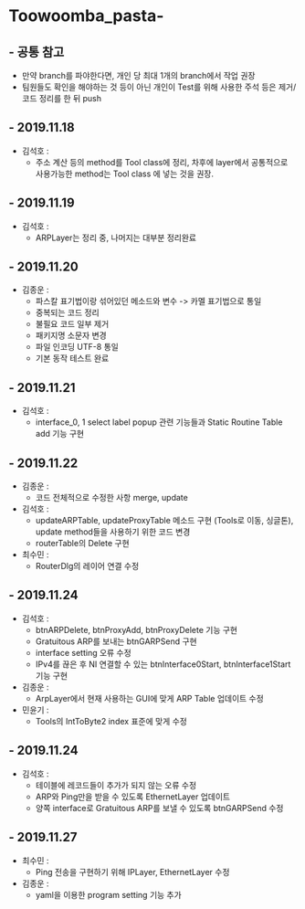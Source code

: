# Toowoomba_pasta-
## - 공통 참고
  - 만약 branch를 파야한다면, 개인 당 최대 1개의 branch에서 작업 권장
  - 팀원들도 확인을 해야하는 것 등이 아닌 개인이 Test를 위해 사용한 주석 등은 제거/코드 정리를 한 뒤 push

## - 2019.11.18
  - 김석호 :  
      * 주소 계산 등의 method를 Tool class에 정리, 차후에 layer에서 공통적으로 사용가능한 method는 Tool class 에 넣는 것을 권장.

## - 2019.11.19
  - 김석호 :  
      * ARPLayer는 정리 중, 나머지는 대부분 정리완료
## - 2019.11.20
  - 김종운 :
      * 파스칼 표기법이랑 섞어있던 메소드와 변수 -> 카멜 표기법으로 통일  
      * 중복되는 코드 정리  
      * 불필요 코드 일부 제거  
      * 패키지명 소문자 변경  
      * 파일 인코딩 UTF-8 통일  
      * 기본 동작 테스트 완료
## - 2019.11.21
  - 김석호 :  
      * interface_0, 1 select label popup 관련 기능들과 Static Routine Table add 기능 구현
## - 2019.11.22
  - 김종운 :  
      * 코드 전체적으로 수정한 사항 merge, update
  - 김석호 : 
      * updateARPTable, updateProxyTable 메소드 구현 (Tools로 이동, 싱글톤), update method들을 사용하기 위한 코드 변경  
      * routerTable의 Delete 구현
  - 최수민 :
      * RouterDlg의 레이어 연결 수정
## - 2019.11.24
  - 김석호 : 
      * btnARPDelete, btnProxyAdd, btnProxyDelete 기능 구현  
      * Gratuitous ARP를 보내는 btnGARPSend 구현  
      * interface setting 오류 수정
      * IPv4를 끊은 후 NI 연결할 수 있는 btnInterface0Start, btnInterface1Start 기능 구현
  - 김종운 :
      * ArpLayer에서 현재 사용하는 GUI에 맞게 ARP Table 업데이트 수정
  - 민윤기 :
      * Tools의 IntToByte2 index 표준에 맞게 수정
## - 2019.11.24
  - 김석호 : 
      * 테이블에 레코드들이 추가가 되지 않는 오류 수정  
      * ARP와 Ping만을 받을 수 있도록 EthernetLayer 업데이트  
      * 양쪽 interface로 Gratuitous ARP를 보낼 수 있도록 btnGARPSend 수정
## - 2019.11.27
  - 최수민 :  
      * Ping 전송을 구현하기 위해 IPLayer, EthernetLayer 수정
  - 김종운 : 
      * yaml을 이용한 program setting 기능 추가
